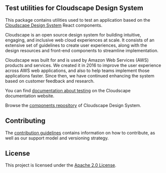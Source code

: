 ## Test utilities for Cloudscape Design System

This package contains utilities used to test an application based on the [Cloudscape Design System](https://cloudscape.design/) React components.

Cloudscape is an open source design system for building intuitive, engaging, and inclusive web cloud experiences at scale. It consists of an extensive set of guidelines to create user experiences, along with the design resources and front-end components to streamline implementation.

Cloudscape was built for and is used by Amazon Web Services (AWS) products and services. We created it in 2016 to improve the user experience across AWS web applications, and also to help teams implement those applications faster. Since then, we have continued enhancing the system based on customer feedback and research.

You can find [documentation about testing](https://cloudscape.design/get-started/testing/) on the Cloudscape documentation website.

Browse the [components repository](https://github.com/cloudscape-design/components) of Cloudscape Design System.

## Contributing

The [contribution guidelines](https://github.com/cloudscape-design/test-utils/blob/main/CONTRIBUTING.md) contains information on how to contribute, as well as our support model and versioning strategy.

## License

This project is licensed under the [Apache 2.0 License](https://github.com/cloudscape-design/test-utils/blob/main/LICENSE).
